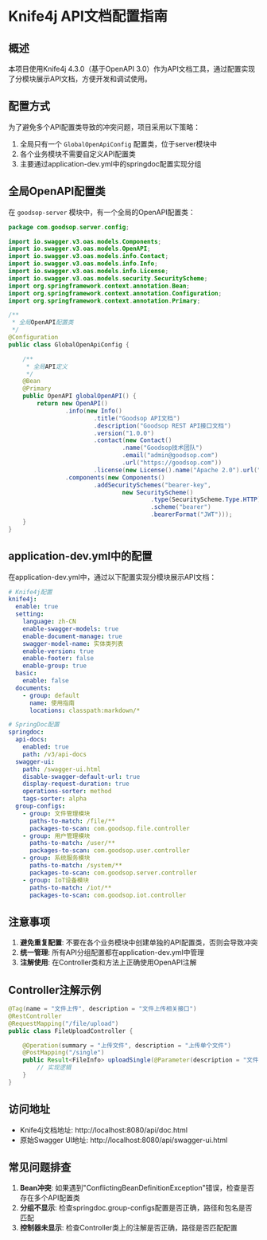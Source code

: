 # Knife4j API文档配置指南

## 概述

本项目使用Knife4j 4.3.0（基于OpenAPI 3.0）作为API文档工具，通过配置实现了分模块展示API文档，方便开发和调试使用。

## 配置方式

为了避免多个API配置类导致的冲突问题，项目采用以下策略：

1. 全局只有一个 `GlobalOpenApiConfig` 配置类，位于server模块中
2. 各个业务模块不需要自定义API配置类
3. 主要通过application-dev.yml中的springdoc配置实现分组

## 全局OpenAPI配置类

在 `goodsop-server` 模块中，有一个全局的OpenAPI配置类：

```java
package com.goodsop.server.config;

import io.swagger.v3.oas.models.Components;
import io.swagger.v3.oas.models.OpenAPI;
import io.swagger.v3.oas.models.info.Contact;
import io.swagger.v3.oas.models.info.Info;
import io.swagger.v3.oas.models.info.License;
import io.swagger.v3.oas.models.security.SecurityScheme;
import org.springframework.context.annotation.Bean;
import org.springframework.context.annotation.Configuration;
import org.springframework.context.annotation.Primary;

/**
 * 全局OpenAPI配置类
 */
@Configuration
public class GlobalOpenApiConfig {

    /**
     * 全局API定义
     */
    @Bean
    @Primary
    public OpenAPI globalOpenAPI() {
        return new OpenAPI()
                .info(new Info()
                        .title("Goodsop API文档")
                        .description("Goodsop REST API接口文档")
                        .version("1.0.0")
                        .contact(new Contact()
                                .name("Goodsop技术团队")
                                .email("admin@goodsop.com")
                                .url("https://goodsop.com"))
                        .license(new License().name("Apache 2.0").url("https://goodsop.com")))
                .components(new Components()
                        .addSecuritySchemes("bearer-key",
                                new SecurityScheme()
                                        .type(SecurityScheme.Type.HTTP)
                                        .scheme("bearer")
                                        .bearerFormat("JWT")));
    }
}
```

## application-dev.yml中的配置

在application-dev.yml中，通过以下配置实现分模块展示API文档：

```yaml
# Knife4j配置
knife4j:
  enable: true
  setting:
    language: zh-CN
    enable-swagger-models: true
    enable-document-manage: true
    swagger-model-name: 实体类列表
    enable-version: true
    enable-footer: false
    enable-group: true
  basic:
    enable: false
  documents:
    - group: default
      name: 使用指南
      locations: classpath:markdown/*

# SpringDoc配置
springdoc:
  api-docs:
    enabled: true
    path: /v3/api-docs
  swagger-ui:
    path: /swagger-ui.html
    disable-swagger-default-url: true
    display-request-duration: true
    operations-sorter: method
    tags-sorter: alpha
  group-configs:
    - group: 文件管理模块
      paths-to-match: /file/**
      packages-to-scan: com.goodsop.file.controller
    - group: 用户管理模块
      paths-to-match: /user/**
      packages-to-scan: com.goodsop.user.controller
    - group: 系统服务模块
      paths-to-match: /system/**
      packages-to-scan: com.goodsop.server.controller
    - group: IoT设备模块
      paths-to-match: /iot/**
      packages-to-scan: com.goodsop.iot.controller
```

## 注意事项

1. **避免重复配置**: 不要在各个业务模块中创建单独的API配置类，否则会导致冲突
2. **统一管理**: 所有API分组配置都在application-dev.yml中管理
3. **注解使用**: 在Controller类和方法上正确使用OpenAPI注解

## Controller注解示例

```java
@Tag(name = "文件上传", description = "文件上传相关接口")
@RestController
@RequestMapping("/file/upload")
public class FileUploadController {

    @Operation(summary = "上传文件", description = "上传单个文件")
    @PostMapping("/single")
    public Result<FileInfo> uploadSingle(@Parameter(description = "文件") @RequestPart MultipartFile file) {
        // 实现逻辑
    }
}
```

## 访问地址

- Knife4j文档地址: http://localhost:8080/api/doc.html
- 原始Swagger UI地址: http://localhost:8080/api/swagger-ui.html

## 常见问题排查

1. **Bean冲突**: 如果遇到"ConflictingBeanDefinitionException"错误，检查是否存在多个API配置类
2. **分组不显示**: 检查springdoc.group-configs配置是否正确，路径和包名是否匹配
3. **控制器未显示**: 检查Controller类上的注解是否正确，路径是否匹配配置 